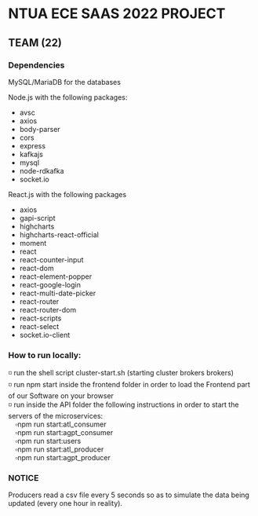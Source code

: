 # NTUA ECE SAAS 2022 PROJECT
  
## TEAM (22)
### Dependencies

MySQL/MariaDB for the databases 

Node.js with the following packages:
- avsc 
- axios 
- body-parser 
- cors 
- express 
- kafkajs
- mysql 
- node-rdkafka 
- socket.io 

React.js with the following packages
- axios
- gapi-script
- highcharts
- highcharts-react-official
- moment
- react
- react-counter-input
- react-dom
- react-element-popper
- react-google-login
- react-multi-date-picker
- react-router
- react-router-dom
- react-scripts
- react-select
- socket.io-client

### How to run locally:

◽ run the shell script cluster-start.sh (starting cluster brokers brokers) <br>
◽ run npm start inside the frontend folder in order to load the Frontend part of our Software on your browser <br>
◽ run inside the API folder the following instructions in order to start the servers of the microservices: <br>
&emsp;▫️npm run start:atl_consumer <br>
&emsp;▫️npm run start:agpt_consumer <br>
&emsp;▫️npm run start:users <br>
&emsp;▫️npm run start:atl_producer <br>
&emsp;▫️npm run start:agpt_producer <br>

### NOTICE

Producers read a csv file every 5 seconds so as to simulate the data being updated (every one hour in reality). 
